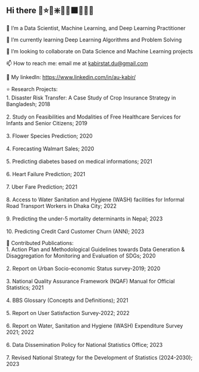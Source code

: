 ## Hi there 👋⭐🌟❇️📗🔰🟩🍏🥬🌿

🔭 I’m a Data Scientist, Machine Learning, and Deep Learning Practitioner

🌱 I’m currently learning Deep Learning Algorithms and Problem Solving

👯 I’m looking to collaborate on Data Science and Machine Learning projects

📫 How to reach me: email me at kabirstat.du@gmail.com

🌿 My linkedIn: https://www.linkedin.com/in/au-kabir/

⭐ Research Projects: 
                <br> 1. Disaster Risk Transfer: A Case Study of Crop Insurance Strategy in Bangladesh; 2018 </br>
                <br> 2. Study on Feasibilities and Modalities of Free Healthcare Services for Infants and Senior Citizens; 2019</br>
                <br> 3. Flower Species Prediction; 2020</br>
                <br> 4. Forecasting Walmart Sales; 2020</br>
                <br> 5. Predicting diabetes based on medical informations; 2021</br>
                <br> 6. Heart Failure Prediction; 2021</br>
                <br> 7. Uber Fare Prediction; 2021</br>
                <br> 8. Access to Water Sanitation and Hygiene (WASH) facilities for Informal Road Transport Workers in Dhaka City; 2022</br>
                <br> 9. Predicting the under-5 mortality determinants in Nepal; 2023</br>
                <br> 10. Predicting Credit Card Customer Churn (ANN); 2023</br>
                  
🔰 Contributed Publications: 
                <br> 1. Action Plan and Methodological Guidelines towards Data Generation & Disaggregation for Monitoring and Evaluation of SDGs; 2020</br> 
                <br> 2. Report on Urban Socio-economic Status survey-2019; 2020</br> 
                <br> 3. National Quality Assurance Framework (NQAF) Manual for Official Statistics; 2021</br> 
                <br> 4. BBS Glossary (Concepts and Definitions); 2021</br> 
                <br> 5. Report on User Satisfaction Survey-2022; 2022</br> 
                <br> 6. Report on Water, Sanitation and Hygiene (WASH) Expenditure Survey 2021; 2022</br> 
                <br> 6. Data Dissemination Policy for National Statistics Office; 2023</br> 
                <br> 7. Revised National Strategy for the Development of Statistics (2024-2030); 2023</br> 

